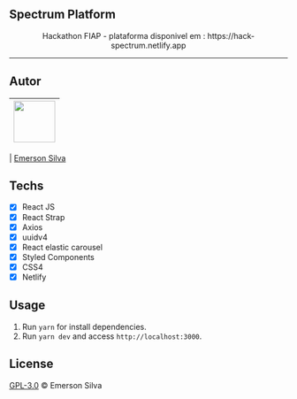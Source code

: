 ## Spectrum Platform

<p align="center"> Hackathon FIAP - plataforma disponivel em : https://hack-spectrum.netlify.app
</p>

<hr>

## Autor

| [<img src="https://avatars2.githubusercontent.com/u/12503997?v=4" width="75px;"/>](https://github.com/emersonjds) |
| :---------------------------------------------------------------------------------------------------------------: |


| [Emerson Silva](https://github.com/emersonjds)

## Techs

- [x] React JS
- [x] React Strap
- [x] Axios
- [x] uuidv4
- [x] React elastic carousel
- [x] Styled Components
- [x] CSS4
- [x] Netlify

## Usage

1. Run `yarn` for install dependencies.<br />
2. Run `yarn dev` and access `http://localhost:3000`.<br />

## License

[GPL-3.0](emersonjds@fsf.com) © Emerson Silva
